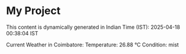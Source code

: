 # My Project

This content is dynamically generated in Indian Time (IST): 2025-04-18 00:38:04 IST


Current Weather in Coimbatore:
Temperature: 26.88 °C
Condition: mist
